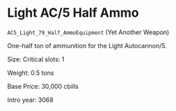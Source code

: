 # Light AC/5 Half Ammo

`AC5_Light_79_Half_AmmoEquipment` (Yet Another Weapon)

One-half ton of ammunition for the Light Autocannon/5.

Size: Critical slots: 1

Weight: 0.5 tons

Base Price: 30,000 cbills

Intro year: 3068


